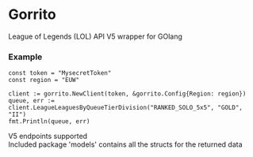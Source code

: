 # Gorrito
League of Legends (LOL) API V5 wrapper for GOlang

###  Example
```golang
const token = "MysecretToken"
const region = "EUW"

client := gorrito.NewClient(token, &gorrito.Config{Region: region})
queue, err := client.LeagueLeaguesByQueueTierDivision("RANKED_SOLO_5x5", "GOLD", "II")
fmt.Println(queue, err)
```

V5 endpoints supported  
Included package 'models' contains all the structs for the returned data



